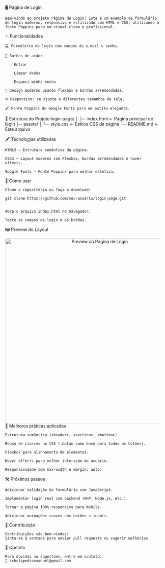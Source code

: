 🖥️ Página de Login

    Bem-vindo ao projeto Página de Login! Este é um exemplo de formulário de login moderno, responsivo e estilizado com HTML e CSS, utilizando a fonte Poppins para um visual clean e profissional.

✨ Funcionalidades

    💻 Formulário de login com campos de e-mail e senha.

    📝 Botões de ação:

        Entrar

        Limpar dados

        Esqueci minha senha

    🎨 Design moderno usando flexbox e bordas arredondadas.

    🌐 Responsivo: se ajusta a diferentes tamanhos de tela.

    🖌️ Fonte Poppins do Google Fonts para um estilo elegante.

📂 Estrutura do Projeto
    login-page/
    │
    ├─ index.html          ← Página principal de login
    ├─ assets/
    │   └─ style.css       ← Estilos CSS da página
    └─ README.md           ← Este arquivo

🖋️ Tecnologias utilizadas

    HTML5 – Estrutura semântica da página.

    CSS3 – Layout moderno com Flexbox, bordas arredondadas e hover effects.

    Google Fonts – Fonte Poppins para melhor estética.

📌 Como usar

    Clone o repositório ou faça o download:

    git clone https://github.com/seu-usuario/login-page.git


    Abra o arquivo index.html no navegador.

    Teste os campos de login e os botões.

🖼️ Preview do Layout
    <div align="center"> <img src="assets/login-preview.png" alt="Preview da Página de Login" width="600"/> </div>
    🎯 Melhores práticas aplicadas

    Estrutura semântica (<header>, <section>, <button>).

    Reuso de classes no CSS (.botao como base para todos os botões).

    Flexbox para alinhamento de elementos.

    Hover effects para melhor interação do usuário.

    Responsividade com max-width e margin: auto.

🛠️ Próximos passos

    Adicionar validação de formulário com JavaScript.

    Implementar login real com backend (PHP, Node.js, etc.).

    Tornar a página 100% responsiva para mobile.

    Adicionar animações suaves nos botões e inputs.

💖 Contribuição

    Contribuições são bem-vindas!
    Sinta-se à vontade para enviar pull requests ou sugerir melhorias.

📧 Contato

    Para dúvidas ou sugestões, entre em contato:
    📧 schulzpedroemanuel@gmail.com